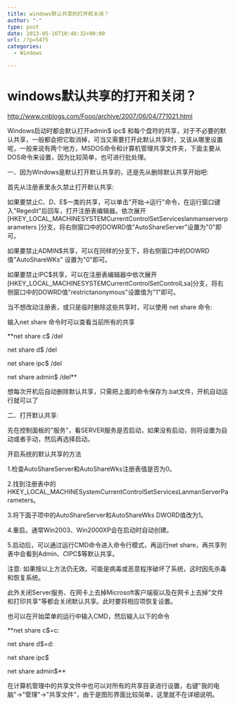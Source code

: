 ```yaml
---
title: windows默认共享的打开和关闭？
author: "-"
type: post
date: 2013-05-16T10:48:32+00:00
url: /?p=5475
categories:
  - Windows

---
```

# windows默认共享的打开和关闭？
<http://www.cnblogs.com/Fooo/archive/2007/06/04/771021.html>

Windows启动时都会默认打开admin$ ipc$ 和每个盘符的共享，对于不必要的默认共享，一般都会把它取消掉，可当又需要打开此默认共享时，又该从哪里设置呢，一般来说有两个地方，MSDOS命令和计算机管理共享文件夹，下面主要从DOS命令来设置，因为比较简单，也可进行批处理。

一、因为Windows是默认打开默认共享的，还是先从删除默认共享开始吧: 

首先从注册表里永久禁止打开默认共享: 

如果要禁止C$、D$、E$一类的共享，可以单击"开始→运行"命令，在运行窗口键入"Regedit"后回车，打开注册表编辑器。依次展开[HKEY_LOCAL_MACHINESYSTEMCurrentControlSetServiceslanmanserverparameters ]分支，将右侧窗口中的DOWRD值"AutoShareServer"设置为"0"即可。
  
如果要禁止ADMIN$共享，可以在同样的分支下，将右侧窗口中的DOWRD值"AutoShareWKs" 设置为"0"即可。
  
如果要禁止IPC$共享，可以在注册表编辑器中依次展开[HKEY_LOCAL_MACHINESYSTEMCurrentControlSetControlLsa]分支，将右侧窗口中的DOWRD值"restrictanonymous"设置值为"1"即可。

当不想改动注册表，或只是临时删除这些共享时，可以使用 net share 命令: 

输入net share 命令时可以查看当前所有的共享

**net share c$ /del
  
net share d$ /del
  
net share ipc$ /del
  
net share admin$ /del**

想每次开机后自动删除默认共享，只需把上面的命令保存为.bat文件，开机自动运行就可以了

二、打开默认共享: 

先在控制面板的"服务"，看SERVER服务是否启动，如果没有启动，则将设置为自动或者手动，然后再选择启动。
  
开启系统的默认共享的方法
  
1.检查AutoShareServer和AutoShareWks注册表值是否为0。
  
2.找到注册表中的HKEY_LOCAL_MACHINESystemCurrentControlSetServicesLanmanServerParameters。
  
3.将下面子项中的AutoShareServer和AutoShareWks DWORD值改为1。
  
4.重启。通常Win2003、Win2000XP会在启动时自动创建。
  
5.启动后，可以通过运行CMD命令进入命令行模式，再运行net share，再共享列表中会看到Admin$、C$IPC$等默认共享。
  
注意: 如果按以上方法仍无效。可能是病毒或恶意程序破坏了系统，这时因先杀毒和恢复系统。
  
此外关闭Server服务、在网卡上去掉Microsoft客户端驱以及在网卡上去掉"文件和打印共享"等都会关闭默认共享。此时要将相应项恢复设置。

也可以在开始菜单的运行中输入CMD，然后输入以下的命令
  
**net share c$=c:
  
net share d$=d:
  
net share ipc$
  
net share admin$**

在计算机管理中的共享文件中也可以对所有的共享目录进行设置，右键"我的电脑"->"管理"->"共享文件"，由于是图形界面比较简单，这里就不在详细说明。